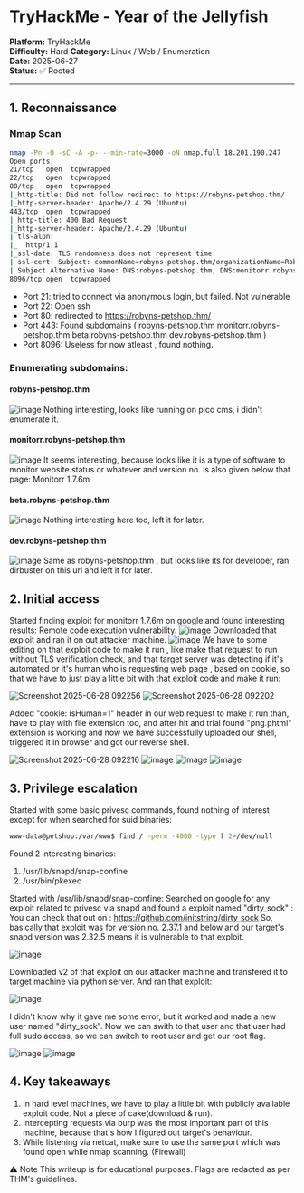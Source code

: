 # TryHackMe - Year of the Jellyfish

**Platform:** TryHackMe  
**Difficulty:** Hard
**Category:** Linux / Web / Enumeration  
**Date:** 2025-06-27  
**Status:** ✅ Rooted

---

## 1. Reconnaissance

###  Nmap Scan

```bash
nmap -Pn -O -sC -A -p- --min-rate=3000 -oN nmap.full 18.201.190.247
Open ports:
21/tcp   open  tcpwrapped
22/tcp   open  tcpwrapped
80/tcp   open  tcpwrapped
|_http-title: Did not follow redirect to https://robyns-petshop.thm/
|_http-server-header: Apache/2.4.29 (Ubuntu)
443/tcp  open  tcpwrapped
|_http-title: 400 Bad Request
|_http-server-header: Apache/2.4.29 (Ubuntu)
| tls-alpn: 
|_  http/1.1
|_ssl-date: TLS randomness does not represent time
| ssl-cert: Subject: commonName=robyns-petshop.thm/organizationName=Robyns Petshop/stateOrProvinceName=South West/countryName=GB
| Subject Alternative Name: DNS:robyns-petshop.thm, DNS:monitorr.robyns-petshop.thm, DNS:beta.robyns-petshop.thm, DNS:dev.robyns-petshop.thm
8096/tcp open  tcpwrapped
```
- Port 21: tried to connect via anonymous login, but failed. Not vulnerable
- Port 22: Open ssh
- Port 80: redirected to https://robyns-petshop.thm/
- Port 443: Found subdomains ( robyns-petshop.thm monitorr.robyns-petshop.thm beta.robyns-petshop.thm dev.robyns-petshop.thm )
- Port 8096: Useless for now atleast , found nothing.

### Enumerating subdomains:
#### robyns-petshop.thm
![image](https://github.com/user-attachments/assets/099e77ee-3116-4c1a-b39d-8ea856503c3c)
Nothing interesting, looks like running on pico cms, i didn't enumerate it.

#### monitorr.robyns-petshop.thm
![image](https://github.com/user-attachments/assets/a488f4ff-6d44-47c1-9298-6365ab7d3033)
It seems interesting, because looks like it is a type of software to monitor website status or whatever and version no. is also given below that page: Monitorr 1.7.6m

#### beta.robyns-petshop.thm
![image](https://github.com/user-attachments/assets/f277f6fd-a673-456f-b6f0-8b93f9943b43)
Nothing interesting here too, left it for later.

#### dev.robyns-petshop.thm
![image](https://github.com/user-attachments/assets/da411f49-66f2-42f1-8f97-a002ecb9685f)
Same as robyns-petshop.thm , but looks like its for developer, ran dirbuster on this url and left it for later.

## 2. Initial access
Started finding exploit for monitorr 1.7.6m on google and found interesting results: Remote code execution vulnerability.
![image](https://github.com/user-attachments/assets/6ac25d84-c4d9-48ec-a5bf-858d6d368c7a)
Downloaded that exploit and ran it on out attacker machine.
![image](https://github.com/user-attachments/assets/c8f96aac-1c14-4777-ad9d-b6a3480baacd)
We have to some editing on that exploit code to make it run , like make that request to run without TLS verification check, and that target server was detecting if it's automated or it's human who is requesting web page , based on cookie, so that we have to just play a little bit with that exploit code and make it run:

![Screenshot 2025-06-28 092256](https://github.com/user-attachments/assets/c765138c-6332-43cc-8fac-4e42b134cc10)
![Screenshot 2025-06-28 092202](https://github.com/user-attachments/assets/441f28a6-21e7-456a-8172-06f3e848fcdc)

Added "cookie: isHuman=1" header in our web request to make it run than, have to play with file extension too, and after hit and trial found "png.phtml" extension is working and now we have successfully uploaded our shell, triggered it in browser and got our reverse shell.

![Screenshot 2025-06-28 092216](https://github.com/user-attachments/assets/c2504f54-5b20-4faa-90a4-0f825b0bbd1f)
![image](https://github.com/user-attachments/assets/7ef0b374-f876-4e1c-a2e6-88befa10549f)
![image](https://github.com/user-attachments/assets/d49e6dce-fbbb-409d-b111-62f0611018f6)
![image](https://github.com/user-attachments/assets/3fa4f254-8a83-4d70-a564-ee434876306b)

## 3. Privilege escalation
Started with some basic privesc commands, found nothing of interest except for when searched for suid binaries:
```bash
www-data@petshop:/var/www$ find / -perm -4000 -type f 2>/dev/null
```
Found 2 interesting binaries:
1. /usr/lib/snapd/snap-confine
2. /usr/bin/pkexec

Started with /usr/lib/snapd/snap-confine:
Searched on google for any exploit related to privesc via snapd and found a exploit named "dirty_sock" :
You can check that out on : https://github.com/initstring/dirty_sock
So, basically that exploit was for version no. 2.37.1 and below and our target's snapd version was 2.32.5 means it is vulnerable to that exploit.

![image](https://github.com/user-attachments/assets/3731fb7d-5a86-4b0f-b88f-2ffde113d55a)

Downloaded v2 of that exploit on our attacker machine and transfered it to target machine via python server.
And ran that exploit:

![image](https://github.com/user-attachments/assets/eee51024-02a4-4b3f-979d-b3426d2bf194)

I didn't know why it gave me some error, but it worked and made a new user named "dirty_sock". Now we can swith to that user and that user had full sudo access, so we can switch to root user and get our root flag.

![image](https://github.com/user-attachments/assets/246e2771-1c22-4947-9319-ed782e496e2b)
![image](https://github.com/user-attachments/assets/9e671982-6339-427c-9602-a11ddb88a2a0)

## 4. Key takeaways
1. In hard level machines, we have to play a little bit with publicly available exploit code. Not a piece of cake(download & run).
2. Intercepting requests via burp was the most important part of this machine, because that's how I figured out target's behaviour.
3. While listening via netcat, make sure to use the same port which was found open while nmap scanning. (Firewall) 


⚠️ Note
This writeup is for educational purposes. Flags are redacted as per THM's guidelines.




